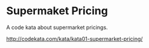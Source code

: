 # Supermaket Pricing

A code kata about supermarket pricings.

http://codekata.com/kata/kata01-supermarket-pricing/
